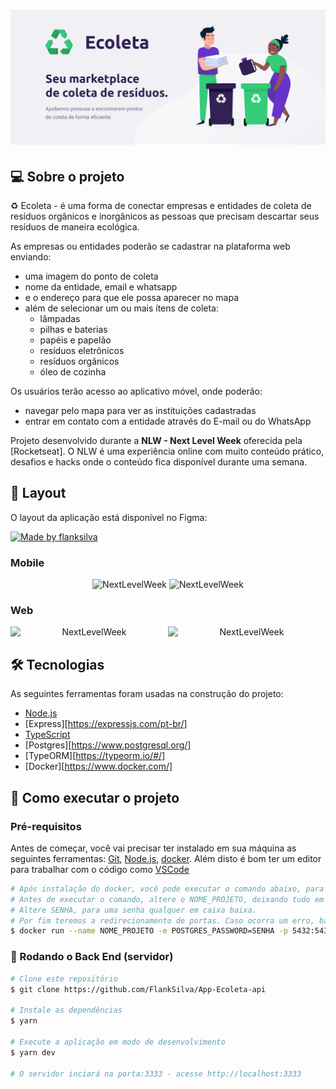 <h1 align="center">
    <img alt="NextLevelWeek" title="#NextLevelWeek" src="./src/assets/banner.png" />
</h1>


## 💻 Sobre o projeto

♻️ Ecoleta - é uma forma de conectar empresas e entidades de coleta de resíduos orgânicos e inorgânicos as pessoas que precisam descartar seus resíduos de maneira ecológica.

As empresas ou entidades poderão se cadastrar na plataforma web enviando:
- uma imagem do ponto de coleta
- nome da entidade, email e whatsapp
- e o endereço para que ele possa aparecer no mapa
- além de selecionar um ou mais ítens de coleta: 
  - lâmpadas
  - pilhas e baterias
  - papéis e papelão
  - resíduos eletrônicos
  - resíduos orgânicos
  - óleo de cozinha

Os usuários terão acesso ao aplicativo móvel, onde poderão:
- navegar pelo mapa para ver as instituições cadastradas
- entrar em contato com a entidade através do E-mail ou do WhatsApp

Projeto desenvolvido durante a **NLW - Next Level Week** oferecida pela [Rocketseat].
O NLW é uma experiência online com muito conteúdo prático, desafios e hacks onde o conteúdo fica disponível durante uma semana.


## 🎨 Layout

O layout da aplicação está disponível no Figma:

<a href="https://www.figma.com/file/9TlOcj6l7D05fZhU12xWT3/Ecoleta-(Booster)?node-id=56%3A801">
  <img alt="Made by flanksilva" src="https://img.shields.io/badge/Acessar%20Layout%20-Figma-%2304D361">
</a>


### Mobile

<p align="center">
  <img alt="NextLevelWeek" title="#NextLevelWeek" src="./assets/home-mobile.png" width="200px">

  <img alt="NextLevelWeek" title="#NextLevelWeek" src="./assets/detalhes-mobile.svg" width="200px">
</p>

### Web

<p align="center" style="display: flex; align-items: flex-start; justify-content: center;">
  <img alt="NextLevelWeek" title="#NextLevelWeek" src="./assets/web.svg" width="400px">

  <img alt="NextLevelWeek" title="#NextLevelWeek" src="./assets/sucesso-web.svg" width="400px">
</p>

## 🛠 Tecnologias

As seguintes ferramentas foram usadas na construção do projeto:

- [Node.js][nodejs]
- [Express][https://expressjs.com/pt-br/]
- [TypeScript][typescript]
- [Postgres][https://www.postgresql.org/]
- [TypeORM][https://typeorm.io/#/]
- [Docker][https://www.docker.com/]


## 🚀 Como executar o projeto



### Pré-requisitos

Antes de começar, você vai precisar ter instalado em sua máquina as seguintes ferramentas:
[Git](https://git-scm.com), [Node.js][nodejs], [docker](https://hub.docker.com/_/postgres). 
Além disto é bom ter um editor para trabalhar com o código como [VSCode][vscode]

```bash
# Após instalação do docker, você pode executar o comando abaixo, para criar uma imagem em seu container
# Antes de executar o comando, altere o NOME_PROJETO, deixando tudo em caixa baixa.
# Altere SENHA, para uma senha qualquer em caixa baixa.
# Por fim teremos a redirecionamento de portas. Caso ocorra um erro, basta alterar para oultra (Exemplo: 5440:5432). 
$ docker run --name NOME_PROJETO -e POSTGRES_PASSWORD=SENHA -p 5432:5432 -d postgres
```

### 🎲 Rodando o Back End (servidor)

```bash
# Clone este repositório
$ git clone https://github.com/FlankSilva/App-Ecoleta-api

# Instale as dependências
$ yarn

# Execute a aplicação em modo de desenvolvimento
$ yarn dev

# O servidor inciará na porta:3333 - acesse http://localhost:3333 
```

[nodejs]: https://nodejs.org/
[typescript]: https://www.typescriptlang.org/
[yarn]: https://yarnpkg.com/
[vscode]: https://code.visualstudio.com/
[prettier]: https://marketplace.visualstudio.com/items?itemName=esbenp.prettier-vscode